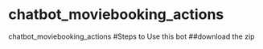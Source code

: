 # chatbot_moviebooking_actions
chatbot_moviebooking_actions
#Steps to Use this bot
##download the zip
#
